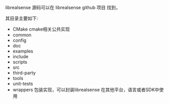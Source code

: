 







librealsense  源码可以在 librealsense github 项目 找到，



其目录主要如下:

- CMake   cmake相关公共实现
- common
- config
- doc
- examples
- include
- scripts
- src
- third-party
- tools
- unit-tests
- wrappers  包装实现，可以封装librealsense 在其他平台，语言或者SDK中使用

